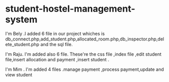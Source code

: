 # student-hostel-management-system 
I'm Bely .I added 6 file in our project whiches is db_connect.php,add_student.php,allocated_room.php,db_inspector.php,delete_student.php and the sql file.

I'm Raju. I'm added also 6 file. These're the css file ,index file ,edit student file,insert allocation and payment ,insert student .

I'm Mim . I'm added 4 files .manage payment ,process payment,update and view student 
